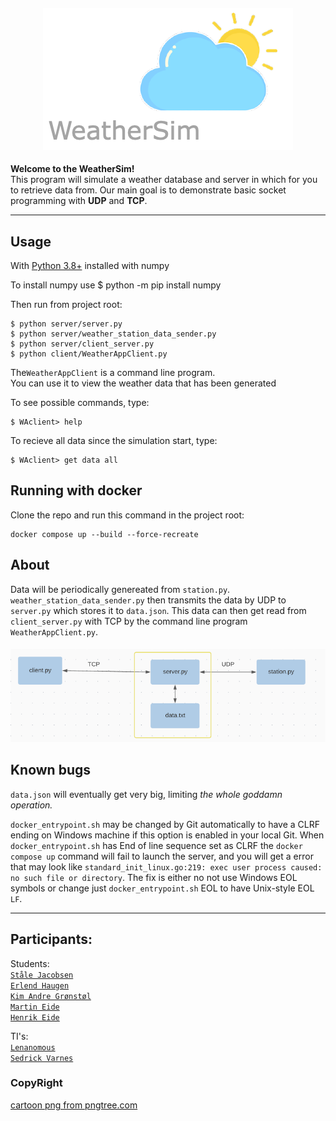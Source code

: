 <h4 align="center">
  <img alt="CloudyWeather" 
       src="img/cloud.png">
</h4>

**Welcome to the WeatherSim!** \
This program will simulate a weather database and
server in which for you to retrieve data from. Our main goal is to
 demonstrate basic socket programming with **UDP** and **TCP**.

---

## Usage

With [Python 3.8+](https://Python.org/) installed with numpy

To install numpy use
    $ python -m pip install numpy

Then run from project root:

    $ python server/server.py
    $ python server/weather_station_data_sender.py
    $ python server/client_server.py
    $ python client/WeatherAppClient.py


The`WeatherAppClient` is a command line program. \
You can use it to view the weather data that has been generated

To see possible commands, type:

    $ WAclient> help


To recieve all data since the simulation start, type:

    $ WAclient> get data all

## Running with docker 

Clone the repo and run this command in the project root:
    
    docker compose up --build --force-recreate

## About

Data will be periodically genereated from `station.py`. `weather_station_data_sender.py` then transmits
the data by UDP to `server.py` which stores it to `data.json`. This data can then get read from `client_server.py` with TCP
by the command line program `WeatherAppClient.py`.


<h4 align="center">
  <img alt="WeatherModel" src="img/model1.png">
</h4>


## Known bugs

`data.json` will eventually get very big, limiting *the whole goddamn operation.*

`docker_entrypoint.sh` may be changed by Git automatically to have a CLRF ending on Windows machine if this option is enabled in your local Git. When `docker_entrypoint.sh` has End of line sequence set as CLRF the `docker compose up` command will fail to launch the server, and you will get a error that may look like `standard_init_linux.go:219: exec user process caused: no such file or directory`. The fix is either no not use Windows EOL symbols or change just `docker_entrypoint.sh` EOL to have Unix-style EOL `LF`.

---   

## Participants: 

Students: \
[`Ståle Jacobsen`](https://github.com/StaleJ) \
[`Erlend Haugen`](https://github.com/HaugPixel) \
[`Kim Andre Grønstøl`](https://github.com/KimAndreG) \
[`Martin Eide`](https://github.com/mrtineide) \
[`Henrik Eide`](https://github.com/HenrikEide) 

TI's: \
[`Lenanomous`](https://github.com/daq012) \
[`Sedrick Varnes`](https://github.com/sedrickvarnes)


### CopyRight
<a href='https://pngtree.com/so/cartoon'>cartoon png from pngtree.com</a>
